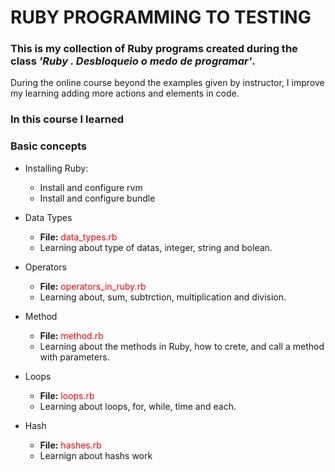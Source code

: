 # RUBY PROGRAMMING TO TESTING

### This is my collection of Ruby programs created during the class *'Ruby . Desbloqueio o medo de programar'*.

 During the online course beyond the examples given by instructor, I improve my learning adding more actions and elements in code.

### In this course I learned

### Basic concepts

- Installing Ruby:
    - Install and configure rvm
    - Install and configure bundle
  
- Data Types
    - **File:** <span style="color:red"> data_types.rb </span>
    - Learning about type of datas, integer, string and bolean.
- Operators 
    - **File:** <span style="color:red">operators_in_ruby.rb</span>
    - Learning about, sum, subtrction, multiplication and division.
- Method
  - **File:** <span style="color:red"> method.rb</span>
  - Learning about the methods in Ruby, how to crete, and call a method with parameters.
- Loops
   - **File:** <span style="color:red"> loops.rb</span>
   - Learning about loops, for, while, time and each. 
- Hash
  - **File:** <span style="color:red"> hashes.rb</span>
  - Learnign about hashs work
